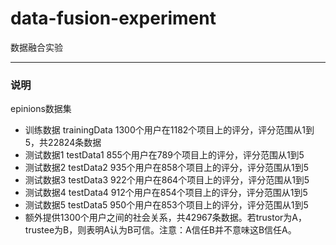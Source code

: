 # data-fusion-experiment
数据融合实验

---

### 说明

epinions数据集

- 训练数据 trainingData 1300个用户在1182个项目上的评分，评分范围从1到5，共22824条数据
- 测试数据1 testData1 855个用户在789个项目上的评分，评分范围从1到5
- 测试数据2 testData2 935个用户在858个项目上的评分，评分范围从1到5
- 测试数据3 testData3 922个用户在864个项目上的评分，评分范围从1到5
- 测试数据4 testData4 912个用户在854个项目上的评分，评分范围从1到5
- 测试数据5 testData5 950个用户在853个项目上的评分，评分范围从1到5
- 额外提供1300个用户之间的社会关系，共42967条数据。若trustor为A，trustee为B，则表明A认为B可信。注意：A信任B并不意味这B信任A。

